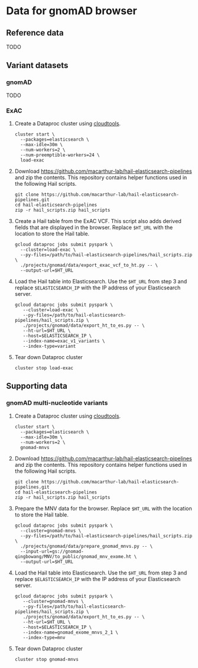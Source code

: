 # Data for gnomAD browser

## Reference data

TODO

## Variant datasets

### gnomAD

TODO

### ExAC

1. Create a Dataproc cluster using [cloudtools](https://pypi.org/project/cloudtools/).
   ```shell
   cluster start \
     --packages=elasticsearch \
     --max-idle=30m \
     --num-workers=2 \
     --num-preemptible-workers=24 \
     load-exac
   ```

2. Download https://github.com/macarthur-lab/hail-elasticsearch-pipelines and zip the contents.
This repository contains helper functions used in the following Hail scripts.
   ```shell
   git clone https://github.com/macarthur-lab/hail-elasticsearch-pipelines.git
   cd hail-elasticsearch-pipelines
   zip -r hail_scripts.zip hail_scripts
   ```

3. Create a Hail table from the ExAC VCF. This script also adds derived fields that are
displayed in the browser. Replace `$HT_URL` with the location to store the Hail table.
   ```shell
   gcloud dataproc jobs submit pyspark \
     --cluster=load-exac \
     --py-files=/path/to/hail-elasticsearch-pipelines/hail_scripts.zip \
     ./projects/gnomad/data/export_exac_vcf_to_ht.py -- \
     --output-url=$HT_URL
   ```

4. Load the Hail table into Elasticsearch. Use the `$HT_URL` from step 3 and replace
`$ELASTICSEARCH_IP` with the IP address of your Elasticsearch server.
   ```shell
   gcloud dataproc jobs submit pyspark \
      --cluster=load-exac \
      --py-files=/path/to/hail-elasticsearch-pipelines/hail_scripts.zip \
      ./projects/gnomad/data/export_ht_to_es.py -- \
      --ht-url=$HT_URL \
      --host=$ELASTICSEARCH_IP \
      --index-name=exac_v1_variants \
      --index-type=variant
   ```

5. Tear down Dataproc cluster
   ```shell
   cluster stop load-exac
   ```

## Supporting data

### gnomAD multi-nucleotide variants

1. Create a Dataproc cluster using [cloudtools](https://pypi.org/project/cloudtools/).
   ```shell
   cluster start \
     --packages=elasticsearch \
     --max-idle=30m \
     --num-workers=2 \
     gnomad-mnvs
   ```

2. Download https://github.com/macarthur-lab/hail-elasticsearch-pipelines and zip the contents.
This repository contains helper functions used in the following Hail scripts.
   ```shell
   git clone https://github.com/macarthur-lab/hail-elasticsearch-pipelines.git
   cd hail-elasticsearch-pipelines
   zip -r hail_scripts.zip hail_scripts
   ```

3. Prepare the MNV data for the browser. Replace `$HT_URL` with the location to store the Hail table.
   ```shell
   gcloud dataproc jobs submit pyspark \
     --cluster=gnomad-mnvs \
     --py-files=/path/to/hail-elasticsearch-pipelines/hail_scripts.zip \
     ./projects/gnomad/data/prepare_gnomad_mnvs.py -- \
     --input-url=gs://gnomad-qingbowang/MNV/to_public/gnomad_mnv_exome.ht \
     --output-url=$HT_URL
   ```

4. Load the Hail table into Elasticsearch. Use the `$HT_URL` from step 3 and replace
`$ELASTICSEARCH_IP` with the IP address of your Elasticsearch server.
   ```shell
   gcloud dataproc jobs submit pyspark \
      --cluster=gnomad-mnvs \
      --py-files=/path/to/hail-elasticsearch-pipelines/hail_scripts.zip \
      ./projects/gnomad/data/export_ht_to_es.py -- \
      --ht-url=$HT_URL \
      --host=$ELASTICSEARCH_IP \
      --index-name=gnomad_exome_mnvs_2_1 \
      --index-type=mnv
   ```

5. Tear down Dataproc cluster
   ```shell
   cluster stop gnomad-mnvs
   ```
